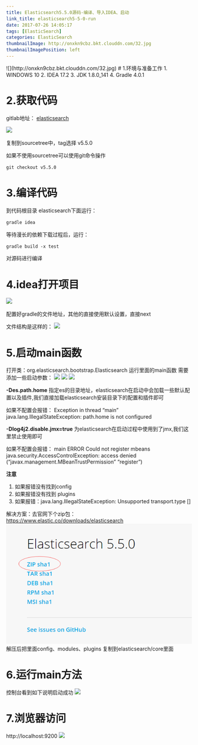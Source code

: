 ```yaml
---
title: Elasticsearch5.5.0源码-编译、导入IDEA、启动
link_title: elasticsearch5-5-0-run
date: 2017-07-26 14:05:17
tags: [ElasticSearch]
categories: ElasticSearch
thumbnailImage: http://onxkn9cbz.bkt.clouddn.com/32.jpg	
thumbnailImagePosition: left
---
```

<span/>
<!-- more -->
![](http://onxkn9cbz.bkt.clouddn.com/32.jpg)
<!-- toc -->
# 1.环境与准备工作
1. WINDOWS 10
2. IDEA 17.2
3. JDK 1.8.0_141
4. Gradle 4.0.1

# 2.获取代码
gitlab地址：
[elasticsearch](https://github.com/elastic/elasticsearch)

![](http://onxkn9cbz.bkt.clouddn.com/elasticsearch5-5-0-run01.png)

复制到sourcetree中，tag选择 v5.5.0

如果不使用sourcetree可以使用git命令操作
```xml
git checkout v5.5.0
```

# 3.编译代码
到代码根目录 elasticsearch下面运行：
```xml
gradle idea
```
等待漫长的依赖下载过程后，运行：
```xml
gradle build -x test
```
对源码进行编译

# 4.idea打开项目
![](http://onxkn9cbz.bkt.clouddn.com/elasticsearch5-5-0-run03.png)

配置好gradle的文件地址，其他的直接使用默认设置，直接next

文件结构是这样的：
![](http://onxkn9cbz.bkt.clouddn.com/elasticsearch5-5-0-run04.png)

# 5.启动main函数
打开类：org.elasticsearch.bootstrap.Elasticsearch
运行里面的main函数
需要添加一些启动参数：
![](http://onxkn9cbz.bkt.clouddn.com/elasticsearch5-5-0-run05.png)
![](http://onxkn9cbz.bkt.clouddn.com/elasticsearch5-5-0-run06.png)
![](http://onxkn9cbz.bkt.clouddn.com/elasticsearch5-5-0-run07.png)

**-Des.path.home**
指定es的目录地址，elasticsearch在启动中会加载一些默认配置以及插件,我们直接加载elasticsearch安装目录下的配置和插件即可

如果不配置会报错：
Exception in thread “main” java.lang.IllegalStateException: path.home is not configured

**-Dlog4j2.disable.jmx=true**
为elasticsearch在启动过程中使用到了jmx,我们这里禁止使用即可

如果不配置会报错：
main ERROR Could not register mbeans java.security.AccessControlException: access denied (“javax.management.MBeanTrustPermission” “register”)

**注意**
1. 如果报错没有找到config
2. 如果报错没有找到 plugins
3. 如果报错：java.lang.IllegalStateException: Unsupported transport.type []

解决方案：去官网下个zip包：
https://www.elastic.co/downloads/elasticsearch
![](elasticsearch5-5-0-run/08.png)
解压后把里面config、modules、plugins 复制到elasticsearch/core里面

# 6.运行main方法
控制台看到如下说明启动成功
![](http://onxkn9cbz.bkt.clouddn.com/elasticsearch5-5-0-run09.png)


# 7.浏览器访问
http://localhost:9200
![](http://onxkn9cbz.bkt.clouddn.com/elasticsearch5-5-0-run10.png)







